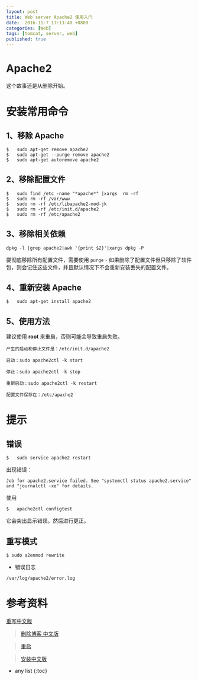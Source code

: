 ```yaml
---
layout: post
title: Web server Apache2 使用入门
date:  2016-11-7 17:13:40 +0800
categories: [Web]
tags: [tomcat, server, web]
published: true
---
```


# Apache2

这个故事还是从删除开始。

# 安装常用命令

## 1、移除 Apache

```
$   sudo apt-get remove apache2
$   sudo apt-get --purge remove apache2
$   sudo apt-get autoremove apache2
```

## 2、移除配置文件

```
$   sudo find /etc -name "*apache*" |xargs  rm -rf
$   sudo rm -rf /var/www
$   sudo rm -rf /etc/libapache2-mod-jk
$   sudo rm -rf /etc/init.d/apache2
$   sudo rm -rf /etc/apache2
```

## 3、移除相关依赖

```
dpkg -l |grep apache2|awk '{print $2}'|xargs dpkg -P
```

要彻底移除所有配置文件，需要使用 `purge` - 如果删除了配置文件但只移除了软件包，则会记住这些文件，并且默认情况下不会重新安装丢失的配置文件。

## 4、重新安装 Apache

```
$   sudo apt-get install apache2
```

## 5、使用方法

建议使用 **root** 来重启，否则可能会导致重启失败。

```
产生的启动和停止文件是：/etc/init.d/apache2

启动：sudo apache2ctl -k start

停止：sudo apache2ctl -k stop

重新启动：sudo apache2ctl -k restart

配置文件保存在：/etc/apache2
```





# 提示

## 错误

```
$   sudo service apache2 restart
```

出现错误：

```
Job for apache2.service failed. See "systemctl status apache2.service" and "journalctl -xe" for details.
```

使用

```
$   apache2ctl configtest
```

它会突出显示错误。然后进行更正。


## 重写模式


```
$ sudo a2enmod rewrite
```

- 错误日志

```
/var/log/apache2/error.log
```

# 参考资料

[重写中文版](http://www.111cn.net/phper/apache/54086.htm)

> [删除博客 中文版](http://www.linuxidc.com/Linux/2013-06/85825.htm)

> [重启](http://askubuntu.com/questions/629995/apache-not-able-to-restart)

> [安装中文版](http://www.blogjava.net/duanzhimin528/archive/2010/03/05/314564.html)

* any list
{:toc}